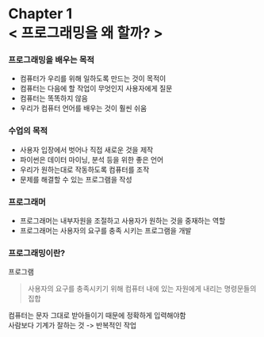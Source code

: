 Chapter 1<br/>
< 프로그래밍을 왜 할까? >
=====================

### 프로그래밍을 배우는 목적
- 컴퓨터가 우리를 위해 일하도록 만드는 것이 목적이
- 컴퓨터는 다음에 할 작업이 무엇인지 사용자에게 질문
- 컴퓨터는 똑똑하지 않음
- 우리가 컴퓨터 언어를 배우는 것이 훨씬 쉬움

### 수업의 목적
- 사용자 입장에서 벗어나 직접 새로운 것을 제작
- 파이썬은 데이터 마이닝, 분석 등을 위한 좋은 언어
- 우리가 원하는대로 작동하도록 컴퓨터를 조작
- 문제를 해결할 수 있는 프로그램을 작성

### 프로그래머
- 프로그래머는 내부자원을 조절하고 사용자가 원하는 것을 중재하는 역할
- 프로그래머는 사용자의 요구를 충족 시키는 프로그램을 개발

### 프로그래밍이란?
프로그램
> 사용자의 요구를 충족시키기 위해 컴퓨터 내에 있는 자원에게 내리는 명령문들의 집합

컴퓨터는 문자 그대로 받아들이기 때문에 정확하게 입력해야함<br/>
사람보다 기계가 잘하는 것 -> 반복적인 작업

